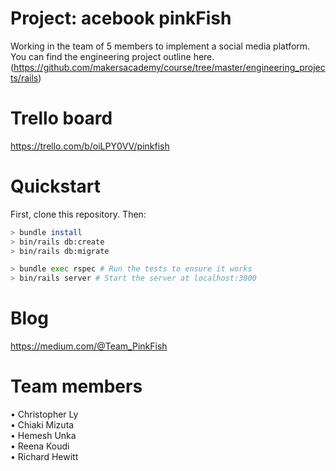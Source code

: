 # Project: acebook pinkFish

Working in the team of 5 members to implement a social media platform.
You can find the engineering project outline here.(https://github.com/makersacademy/course/tree/master/engineering_projects/rails)

# Trello board
https://trello.com/b/oiLPY0VV/pinkfish  

# Quickstart

First, clone this repository. Then:

```bash
> bundle install
> bin/rails db:create
> bin/rails db:migrate

> bundle exec rspec # Run the tests to ensure it works
> bin/rails server # Start the server at localhost:3000
```
# Blog  
https://medium.com/@Team_PinkFish

# Team members
• Christopher Ly  
• Chiaki Mizuta  
• Hemesh Unka  
• Reena Koudi  
• Richard Hewitt
